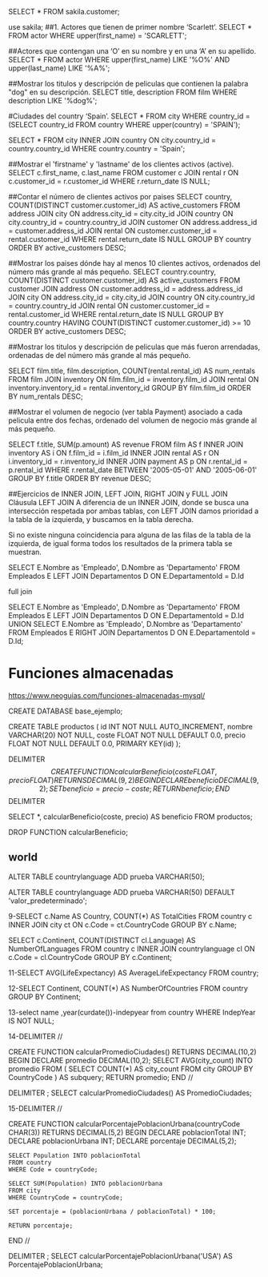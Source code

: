 SELECT * FROM sakila.customer;

use sakila;
##1. Actores que tienen de primer nombre ‘Scarlett’.
SELECT * 
FROM actor 
WHERE upper(first_name) = 'SCARLETT';

##Actores que contengan una ‘O’ en su nombre y en una ‘A’ en su apellido.
SELECT * 
FROM actor 
WHERE upper(first_name) LIKE '%O%'
AND upper(last_name) LIKE '%A%';

##Mostrar los titulos y descripción de peliculas que contienen la palabra "dog" en su descripción.
SELECT title, description
FROM film
WHERE description LIKE '%dog%';

#Ciudades del country ‘Spain’.
SELECT * 
FROM city 
WHERE country_id = (SELECT country_id FROM country WHERE upper(country) = 'SPAIN');

SELECT *
FROM city
INNER JOIN country ON city.country_id = country.country_id
WHERE country.country = 'Spain';


##Mostrar el 'firstname' y 'lastname' de los clientes activos (active).
SELECT c.first_name, c.last_name
FROM customer c
JOIN rental r ON c.customer_id = r.customer_id
WHERE r.return_date IS NULL;


##Contar el número de clientes activos por paises
SELECT country, COUNT(DISTINCT customer.customer_id) AS active_customers
FROM address
JOIN city ON address.city_id = city.city_id
JOIN country ON city.country_id = country.country_id
JOIN customer ON address.address_id = customer.address_id
JOIN rental ON customer.customer_id = rental.customer_id
WHERE rental.return_date IS NULL
GROUP BY country
ORDER BY active_customers DESC;

##Mostrar los paises dónde hay al menos 10 clientes activos, ordenados del número más grande al más pequeño.
SELECT country.country, COUNT(DISTINCT customer.customer_id) AS active_customers
FROM customer
JOIN address ON customer.address_id = address.address_id
JOIN city ON address.city_id = city.city_id
JOIN country ON city.country_id = country.country_id
JOIN rental ON customer.customer_id = rental.customer_id
WHERE rental.return_date IS NULL
GROUP BY country.country
HAVING COUNT(DISTINCT customer.customer_id) >= 10
ORDER BY active_customers DESC;

##Mostrar los titulos y descripción de peliculas que más fueron arrendadas, ordenadas de del número más grande al más pequeño.

SELECT film.title, film.description, COUNT(rental.rental_id) AS num_rentals
FROM film
JOIN inventory ON film.film_id = inventory.film_id
JOIN rental ON inventory.inventory_id = rental.inventory_id
GROUP BY film.film_id
ORDER BY num_rentals DESC;

##Mostrar el volumen de negocio (ver tabla Payment) asociado a cada pelicula entre dos fechas, ordenado del volumen de negocio más grande al más pequeño.

SELECT f.title, SUM(p.amount) AS revenue
FROM film AS f
INNER JOIN inventory AS i ON f.film_id = i.film_id
INNER JOIN rental AS r ON i.inventory_id = r.inventory_id
INNER JOIN payment AS p ON r.rental_id = p.rental_id
WHERE r.rental_date BETWEEN '2005-05-01' AND '2005-06-01'
GROUP BY f.title
ORDER BY revenue DESC;

##Ejercicios de INNER JOIN, LEFT JOIN, RIGHT JOIN y FULL JOIN  
Cláusula LEFT JOIN
A diferencia de un INNER JOIN, donde se busca una intersección respetada por ambas tablas, con LEFT JOIN damos prioridad a la tabla de la izquierda, y buscamos en la tabla derecha.

Si no existe ninguna coincidencia para alguna de las filas de la tabla de la izquierda, de igual forma todos los resultados de la primera tabla se muestran.

SELECT
  E.Nombre as 'Empleado',
  D.Nombre as 'Departamento'
FROM Empleados E
LEFT JOIN Departamentos D
ON E.DepartamentoId = D.Id

full join

SELECT E.Nombre as 'Empleado',
  D.Nombre as 'Departamento'
  FROM Empleados E
  LEFT JOIN Departamentos D
  ON E.DepartamentoId = D.Id
UNION
SELECT E.Nombre as 'Empleado',
  D.Nombre as 'Departamento'
  FROM Empleados E
  RIGHT JOIN Departamentos D
  ON E.DepartamentoId = D.Id;

  # Funciones almacenadas
  https://www.neoguias.com/funciones-almacenadas-mysql/

  CREATE DATABASE base_ejemplo;

  CREATE TABLE productos (
    id INT NOT NULL AUTO_INCREMENT,
    nombre VARCHAR(20) NOT NULL,
    coste FLOAT NOT NULL DEFAULT 0.0,
    precio FLOAT NOT NULL DEFAULT 0.0,
    PRIMARY KEY(id)
);

DELIMITER $$
CREATE FUNCTION calcularBeneficio(coste FLOAT, precio FLOAT) RETURNS DECIMAL(9,2)
BEGIN
    DECLARE beneficio DECIMAL(9,2);
    SET beneficio = precio - coste;
    RETURN beneficio;
END$$
DELIMITER

SELECT *, calcularBeneficio(coste, precio) AS beneficio FROM productos;

DROP FUNCTION calcularBeneficio;

## world
ALTER TABLE countrylanguage
ADD prueba VARCHAR(50);

ALTER TABLE countrylanguage
ADD prueba VARCHAR(50) DEFAULT 'valor_predeterminado';

9-SELECT c.Name AS Country, COUNT(*) AS TotalCities
FROM country c
INNER JOIN city ct ON c.Code = ct.CountryCode
GROUP BY c.Name;

SELECT c.Continent, COUNT(DISTINCT cl.Language) AS NumberOfLanguages
FROM country c
INNER JOIN countrylanguage cl ON c.Code = cl.CountryCode
GROUP BY c.Continent;

11-SELECT AVG(LifeExpectancy) AS AverageLifeExpectancy
FROM country;

12-SELECT Continent, COUNT(*) AS NumberOfCountries
FROM country
GROUP BY Continent;

13-select name ,year(curdate())-indepyear from country WHERE IndepYear IS NOT NULL;

14-DELIMITER //

CREATE FUNCTION calcularPromedioCiudades() RETURNS DECIMAL(10,2)
BEGIN
    DECLARE promedio DECIMAL(10,2);
    SELECT AVG(city_count) INTO promedio
    FROM (
        SELECT COUNT(*) AS city_count
        FROM city
        GROUP BY CountryCode
    ) AS subquery;
    RETURN promedio;
END //

DELIMITER ;
SELECT calcularPromedioCiudades() AS PromedioCiudades;

15-DELIMITER //

CREATE FUNCTION calcularPorcentajePoblacionUrbana(countryCode CHAR(3)) RETURNS DECIMAL(5,2)
BEGIN
    DECLARE poblacionTotal INT;
    DECLARE poblacionUrbana INT;
    DECLARE porcentaje DECIMAL(5,2);

    SELECT Population INTO poblacionTotal
    FROM country
    WHERE Code = countryCode;

    SELECT SUM(Population) INTO poblacionUrbana
    FROM city
    WHERE CountryCode = countryCode;

    SET porcentaje = (poblacionUrbana / poblacionTotal) * 100;

    RETURN porcentaje;
END //

DELIMITER ;
SELECT calcularPorcentajePoblacionUrbana('USA') AS PorcentajePoblacionUrbana;








